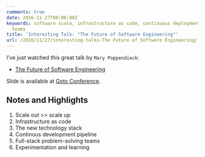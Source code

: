 ```yaml
---
comments: true
date: 2016-11-27T00:00:00Z
keywords: software scale, infrastructure as code, continuous deployment, problem-solving
  teams
title: 'Interesting Talk: "The Future of Software Engineering"'
url: /2016/11/27/interesting-talks-The Future of Software Engineering/
---
```


I've just watched this great talk by `Mary Poppendieck`:

- [The Future of Software Engineering](https://www.youtube.com/watch?v=6K4ljFZWgW8)

Slide is available at [Goto Conference](https://gotocon.com/berlin-2016/presentations/show_talk.jsp?oid=7916).

## Notes and Highlights

1. Scale out >> scale up
1. Infrastructure as code
1. The new technology stack
1. Continous development pipeline
1. Full-stack problem-solving teams
1. Experimentation and learning

